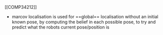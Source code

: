 [[COMP34212]]

- marcov localisation is used for ==global== localisation without an initial known pose, by computing the belief in each possible pose, to try and predict what the robots current pose/position is
